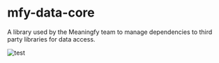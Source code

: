 # mfy-data-core
A library used by the Meaningfy team to manage dependencies to third party libraries for data access.

![test](https://github.com/meaningfy-ws/mfy-data-core/actions/workflows/run_unit_tests.yml/badge.svg)
